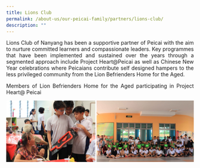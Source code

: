 ```yaml
---
title: Lions Club
permalink: /about-us/our-peicai-family/partners/lions-club/
description: ""
---
```

<p></p><p align="justify">Lions Club of Nanyang has been a supportive partner of Peicai with the aim to nurture committed learners and compassionate leaders. Key programmes that have been implemented and sustained over the years through a segmented approach include Project Heart@Peicai as well as Chinese New Year celebrations where Peicaians contribute self designed hampers to the less privileged community from the Lion Befrienders Home for the Aged.</p>
<p></p><p align="justify">Members of Lion Befrienders Home for the Aged participating in Project Heart@ Peicai</p>
<img style="width: %;" src="/images/Lions club.jpg">